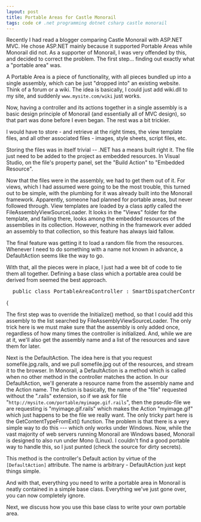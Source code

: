 ```yaml
---
layout: post
title: Portable Areas for Castle Monorail
tags: code c# .net programming dotnet csharp castle monorail
---
```


Recently I had read a blogger comparing Castle Monorail with ASP.NET MVC.  He chose ASP.NET mainly because it supported Portable Areas while Monorail did not.  As a supporter of Monorail, I was very offended by this, and decided to correct the problem.  The first step... finding out exactly what a "portable area" was.

A Portable Area is a piece of functionality, with all pieces bundled up into a single assembly, which can be just "dropped into" an existing website.  Think of a forum or a wiki.  The idea is basically, I could just add wiki.dll to my site, and suddenly `www.mysite.com/wiki` just works.

Now, having a controller and its actions together in a single assembly is a basic design principle of Monorail (and essentially all of MVC design), so that part was done before I even began.  The rest was a bit trickier.

I would have to store - and retrieve at the right times, the view template files, and all other associated files - images, style sheets, script files, etc.

Storing the files was in itself trivial -- .NET has a means built right it. The file just need to be added to the project as embedded resources.  In Visual Studio, on the file's property panel, set the "Build Action" to "Embedded Resource".

Now that the files were in the assembly, we had to get them out of it. For views, which I had assumed were going to be the most trouble, this turned out to be simple, with the plumbing for it was already built into the Monorail framework.  Apparently, someone had planned for portable areas, but never followed through.  View templates are loaded by a class aptly called the FileAssemblyViewSourceLoader.  It looks in the "Views" folder for the template, and failing there, looks among the embedded resources of the assemblies in its collection.  However, nothing in the framework ever added an assembly to that collection, so this feature has always laid fallow.

The final feature was getting it to load a random file from the resources.  Whenever I need to do something with a name not known in advance, a DefaultAction seems like the way to go.

With that, all the pieces were in place, I just had a wee bit of code to tie them all together.  Defining a base class which a portable area could be derived from seemed the best approach.

<pre class="csharpcode">
  <span class="kwrd">public</span> <span class="kwrd">class</span> PortableAreaController : SmartDispatcherController</pre>
<p>{</p>

The first step was to override the Initialize() method, so that I could add this assembly to the list searched by FileAssemblyViewSourceLoader.  The only trick here is we must make sure that the assembly is only added once, regardless of how many times the controller is initialized.    And, while we are at it, we'll also get the assembly name and a list of the resources and save them for later.

<script src="https://gist.github.com/jamescurran/5493755.js">    </script>

Next is the DefaultAction.  The idea here is that you request somefile.jpg.rails, and we pull somefile.jpg out of the resources, and stream it to the browser.  In Monorail, a DefaultAction is a method which is called when no other method in the controller matches the action.  In our DefaultAction, we'll generate a resource name from the assembly name and the Action name.  The Action is basically, the name of the "file" requested without the ".rails" extension, so if we ask for file "`http://mysite.com/portable/myimage.gif.rails`", then the pseudo-file we are requesting is "myimage.gif.rails" which makes the Action "myimage.gif" which just happens to be the file we really want.  The only tricky part here is the GetContentTypeFromExt() function.  The problem is that there is a very simple way to do this --- which only works under Windows.  Now, while the vast majority of web servers running Monorail are Windows based, Monorail is designed to also run under Mono (Linux).   I couldn't find a good portable way to handle this, so I just punted (check the source for dirty secrets).

<script src="https://gist.github.com/jamescurran/5493750.js">    </script>

This method is the controller's Default action by virtue of the `[DefaultAction]` attribute.  The name is arbitrary - DefaultAction just kept things simple.

And with that, everything you need to write a portable area in Monorail is neatly contained in a simple base class.  Everything we've just gone over, you can now completely ignore.   

Next, we discuss how you use this base class to write your own portable area.
